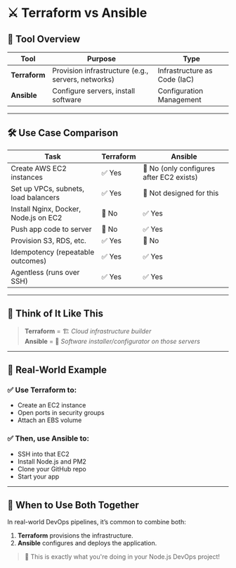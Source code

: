 # ⚔️ Terraform vs Ansible

## 🧰 Tool Overview

| Tool         | Purpose                                         | Type                           |
|--------------|--------------------------------------------------|--------------------------------|
| **Terraform** | Provision infrastructure (e.g., servers, networks) | Infrastructure as Code (IaC)   |
| **Ansible**   | Configure servers, install software              | Configuration Management        |

---

## 🛠️ Use Case Comparison

| Task                                      | Terraform | Ansible                          |
|-------------------------------------------|-----------|----------------------------------|
| Create AWS EC2 instances                  | ✅ Yes    | 🚫 No (only configures after EC2 exists) |
| Set up VPCs, subnets, load balancers      | ✅ Yes    | 🚫 Not designed for this         |
| Install Nginx, Docker, Node.js on EC2     | 🚫 No     | ✅ Yes                           |
| Push app code to server                   | 🚫 No     | ✅ Yes                           |
| Provision S3, RDS, etc.                   | ✅ Yes    | 🚫 No                            |
| Idempotency (repeatable outcomes)         | ✅ Yes    | ✅ Yes                           |
| Agentless (runs over SSH)                 | ✅ Yes    | ✅ Yes                           |

---

## 🧠 Think of It Like This

> **Terraform** = 🏗️ *Cloud infrastructure builder*  
> **Ansible** = 🔧 *Software installer/configurator on those servers*

---

## 🧪 Real-World Example

### ✅ Use Terraform to:
- Create an EC2 instance  
- Open ports in security groups  
- Attach an EBS volume  

### ✅ Then, use Ansible to:
- SSH into that EC2  
- Install Node.js and PM2  
- Clone your GitHub repo  
- Start your app  

---

## 🔁 When to Use Both Together

In real-world DevOps pipelines, it’s common to combine both:

1. **Terraform** provisions the infrastructure.
2. **Ansible** configures and deploys the application.

> 🚀 This is exactly what you're doing in your Node.js DevOps project!
